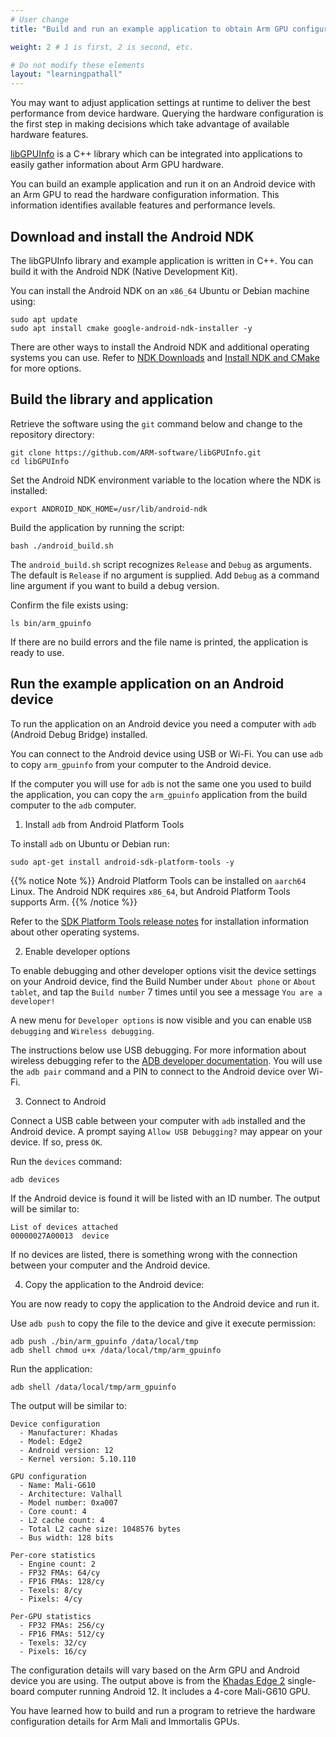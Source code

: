 ```yaml
---
# User change
title: "Build and run an example application to obtain Arm GPU configuration information"

weight: 2 # 1 is first, 2 is second, etc.

# Do not modify these elements
layout: "learningpathall"
---
```


You may want to adjust application settings at runtime to deliver the best performance from device hardware. Querying the hardware configuration is the first step in making decisions which take advantage of available hardware features.

[libGPUInfo](https://github.com/ARM-software/libGPUInfo) is a C++ library which can be integrated into applications to easily gather information about Arm GPU hardware.

You can build an example application and run it on an Android device with an Arm GPU to read the hardware configuration information. This information identifies available features and performance levels.

## Download and install the Android NDK

The libGPUInfo library and example application is written in C++. You can build it with the Android NDK (Native Development Kit).

You can install the Android NDK on an `x86_64` Ubuntu or Debian machine using:

```console
sudo apt update
sudo apt install cmake google-android-ndk-installer -y
```

There are other ways to install the Android NDK and additional operating systems you can use. Refer to [NDK Downloads](https://developer.android.com/ndk/downloads) and [Install NDK and CMake](https://developer.android.com/studio/projects/install-ndk) for more options.

## Build the library and application

Retrieve the software using the `git` command below and change to the repository directory:

```console
git clone https://github.com/ARM-software/libGPUInfo.git
cd libGPUInfo
```

Set the Android NDK environment variable to the location where the NDK is installed:

```console
export ANDROID_NDK_HOME=/usr/lib/android-ndk
```

Build the application by running the script:

```console
bash ./android_build.sh
```

The `android_build.sh` script recognizes `Release` and `Debug` as arguments. The default is `Release` if no argument is supplied. Add `Debug` as a command line argument if you want to build a debug version.

Confirm the file exists using:

```console
ls bin/arm_gpuinfo
```

If there are no build errors and the file name is printed, the application is ready to use. 

## Run the example application on an Android device

To run the application on an Android device you need a computer with `adb` (Android Debug Bridge) installed. 

You can connect to the Android device using USB or Wi-Fi. You can use `adb` to copy `arm_gpuinfo` from your computer to the Android device.

If the computer you will use for `adb` is not the same one you used to build the application, you can copy the `arm_gpuinfo` application from the build computer to the `adb` computer. 

1. Install `adb` from Android Platform Tools

To install `adb` on Ubuntu or Debian run:

```console
sudo apt-get install android-sdk-platform-tools -y
```

{{% notice Note %}}
Android Platform Tools can be installed on `aarch64` Linux. The Android NDK requires `x86_64`, but Android Platform Tools supports Arm.
{{% /notice %}}

Refer to the [SDK Platform Tools release notes](https://developer.android.com/tools/releases/platform-tools) for installation information about other operating systems. 

2. Enable developer options

To enable debugging and other developer options visit the device settings on your Android device, find the Build Number under `About phone` or `About tablet`, and tap the `Build number` 7 times until you see a message `You are a developer!`

A new menu for `Developer options` is now visible and you can enable `USB debugging` and `Wireless debugging`. 

The instructions below use USB debugging. For more information about wireless debugging refer to the [ADB developer documentation](https://developer.android.com/tools/adb). You will use the `adb pair` command and a PIN to connect to the Android device over Wi-Fi.

3. Connect to Android 

Connect a USB cable between your computer with `adb` installed and the Android device. A prompt saying `Allow USB Debugging?` may appear on your device. If so, press `OK`.

Run the `devices` command:
```console
adb devices
```

If the Android device is found it will be listed with an ID number. The output will be similar to:

```output
List of devices attached
00000027A00013  device
```

If no devices are listed, there is something wrong with the connection between your computer and the Android device.

4. Copy the application to the Android device:

You are now ready to copy the application to the Android device and run it. 

Use `adb push` to copy the file to the device and give it execute permission:

```console
adb push ./bin/arm_gpuinfo /data/local/tmp
adb shell chmod u+x /data/local/tmp/arm_gpuinfo
```

Run the application:

```console
adb shell /data/local/tmp/arm_gpuinfo
```

The output will be similar to:

```output
Device configuration
  - Manufacturer: Khadas
  - Model: Edge2
  - Android version: 12
  - Kernel version: 5.10.110

GPU configuration
  - Name: Mali-G610
  - Architecture: Valhall
  - Model number: 0xa007
  - Core count: 4
  - L2 cache count: 4
  - Total L2 cache size: 1048576 bytes
  - Bus width: 128 bits

Per-core statistics
  - Engine count: 2
  - FP32 FMAs: 64/cy
  - FP16 FMAs: 128/cy
  - Texels: 8/cy
  - Pixels: 4/cy

Per-GPU statistics
  - FP32 FMAs: 256/cy
  - FP16 FMAs: 512/cy
  - Texels: 32/cy
  - Pixels: 16/cy

```

The configuration details will vary based on the Arm GPU and Android device you are using. The output above is from the [Khadas Edge 2](https://www.khadas.com/edge2) single-board computer running Android 12. It includes a 4-core Mali-G610 GPU. 

You have learned how to build and run a program to retrieve the hardware configuration details for Arm Mali and Immortalis GPUs.

